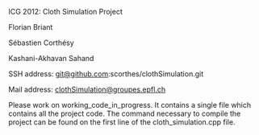 ICG 2012: Cloth Simulation Project

Florian Briant

Sébastien Corthésy

Kashani-Akhavan Sahand

SSH address: git@github.com:scorthes/clothSimulation.git

Mail address: clothSimulation@groupes.epfl.ch

Please work on working_code_in_progress. It contains a single file which contains all the project code.
The command necessary to compile the project can be found on the first line of the cloth_simulation.cpp file.